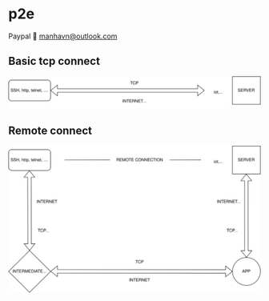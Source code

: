 # p2e

Paypal 💜 manhavn@outlook.com

## Basic tcp connect
![TCP-ENDPOINT](TCP-ENDPOINT.svg)

## Remote connect
![TCP-REMOTE-ENDPOINT](TCP-REMOTE-ENDPOINT.svg)
